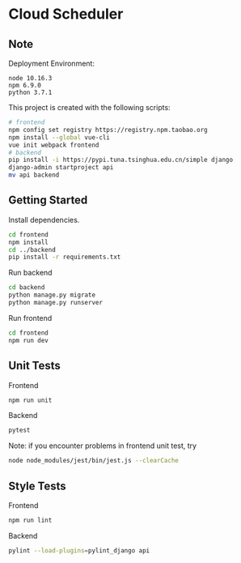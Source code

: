# Cloud Scheduler

## Note

Deployment Environment:

```
node 10.16.3
npm 6.9.0
python 3.7.1
```

This project is created with the following scripts:

```bash
# frontend
npm config set registry https://registry.npm.taobao.org
npm install --global vue-cli
vue init webpack frontend
# backend
pip install -i https://pypi.tuna.tsinghua.edu.cn/simple django
django-admin startproject api
mv api backend
```

## Getting Started

Install dependencies.

```bash
cd frontend
npm install
cd ../backend
pip install -r requirements.txt
```

Run backend

```bash
cd backend
python manage.py migrate
python manage.py runserver
```

Run frontend

```bash
cd frontend
npm run dev
```

## Unit Tests

Frontend

```bash
npm run unit
```

Backend

```bash
pytest
```

Note: if you encounter problems in frontend unit test, try

```bash
node node_modules/jest/bin/jest.js --clearCache
```

## Style Tests

Frontend

```bash
npm run lint
```

Backend

```bash
pylint --load-plugins=pylint_django api
```
